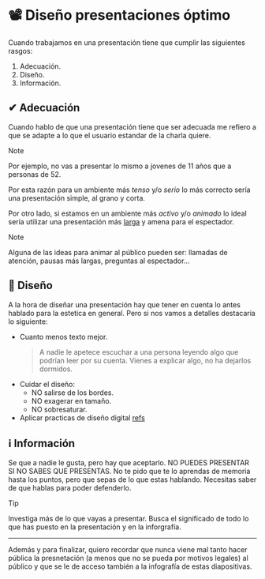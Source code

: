 # 📽 Diseño presentaciones óptimo

Cuando trabajamos en una presentación tiene que cumplir las siguientes rasgos:

1. Adecuación.
2. Diseño.
3. Información.

## ✔ Adecuación

Cuando hablo de que una presentación tiene que ser adecuada me refiero a que se adapte a lo que el usuario estandar de la charla quiere.

> [!NOTE]
> Por ejemplo, no vas a presentar lo mismo a jovenes de 11 años que a personas de 52.

Por esta razón para un ambiente más _tenso_ y/o _serio_ lo más correcto sería una presentación simple, al grano y corta.

Por otro lado, si estamos en un ambiente más _activo_ y/o _animado_ lo ideal sería utilizar una presentación más [larga](./defincionDeLargo.md) y amena para el espectador.

> [!NOTE]
> Alguna de las ideas para animar al público pueden ser: llamadas de atención, pausas más largas, preguntas al espectador...

## 💫 Diseño

A la hora de diseñar una presentación hay que tener en cuenta lo antes hablado para la estetica en general. Pero si nos vamos a detalles destacaría lo siguiente:

- Cuanto menos texto mejor.
    > A nadie le apetece escuchar a una persona leyendo algo que podrían leer por su cuenta.
    > Vienes a explicar algo, no ha dejarlos dormidos.
- Cuidar el diseño:
  - NO salirse de los bordes.
  - NO exagerar en tamaño.
  - NO sobresaturar.
- Aplicar practicas de diseño digital [refs](./referencias.md/#diseño-digital)

## ℹ Información

Se que a nadie le gusta, pero hay que aceptarlo. NO PUEDES PRESENTAR SI NO SABES QUE PRESENTAS. No te pido que te lo aprendas de memoria hasta los puntos, pero que sepas de lo que estas hablando. Necesitas saber de que hablas para poder defenderlo.

> [!TIP]
> Investiga más de lo que vayas a presentar. Busca el significado de todo lo que has puesto en la presentación y en la inforgrafía.

---

Además y para finalizar, quiero recordar que nunca viene mal tanto hacer pública la presnetación (a menos que no se pueda por motivos legales) al público y que se le de acceso también a la infografía de estas diapositivas.

